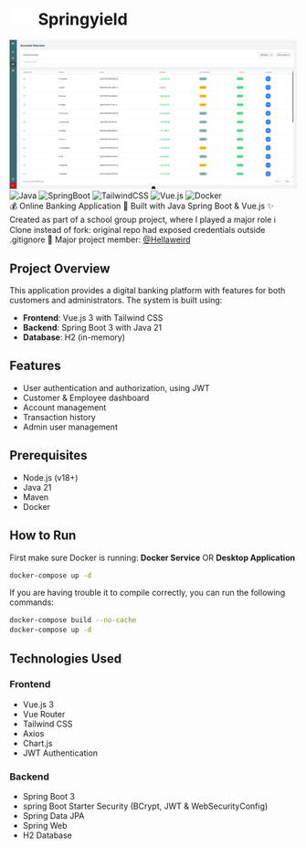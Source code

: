 <h1>
   <img src="./frontend/public/logo/logo-w.svg" alt="Springyield Logo" style="height: 30px; width: auto;">
   Springyield
</h1>

![Springyield Employee view](/github/img.png)
![Java](https://img.shields.io/badge/java-ED8B00?style=for-the-badge&logo=openjdk&logoColor=white)
![SpringBoot](https://img.shields.io/badge/springboot-72b545?style=for-the-badge&logo=springboot&logoColor=white)
![TailwindCSS](https://img.shields.io/badge/tailwindcss-38B2AC.svg?style=for-the-badge&logo=tailwind-css&logoColor=white)
![Vue.js](https://img.shields.io/badge/vuejs-35495e.svg?style=for-the-badge&logo=vuedotjs&logoColor=%234FC08D)
![Docker](https://img.shields.io/badge/docker-0db7ed.svg?style=for-the-badge&logo=docker&logoColor=white)<br>
💰 Online Banking Application 🌿 Built with Java Spring Boot & Vue.js ✨ Created as part of a school group project, where I
played a major role ℹ️ Clone instead of fork: original repo had exposed credentials outside .gitignore 👤 Major project
member: [@Hellaweird](https://github.com/Hellaweird)

## Project Overview

This application provides a digital banking platform with features for both customers and administrators. The system is
built using:

- **Frontend**: Vue.js 3 with Tailwind CSS
- **Backend**: Spring Boot 3 with Java 21
- **Database**: H2 (in-memory)

## Features

- User authentication and authorization, using JWT
- Customer & Employee dashboard
- Account management
- Transaction history
- Admin user management

## Prerequisites

- Node.js (v18+)
- Java 21
- Maven
- Docker

## How to Run

First make sure Docker is running: **Docker Service** OR **Desktop Application**

```bash
docker-compose up -d
```

If you are having trouble it to compile correctly, you can run the following commands:
```bash
docker-compose build --no-cache
docker-compose up -d
```

## Technologies Used

### Frontend

- Vue.js 3
- Vue Router
- Tailwind CSS
- Axios
- Chart.js
- JWT Authentication

### Backend

- Spring Boot 3
- spring Boot Starter Security (BCrypt, JWT & WebSecurityConfig)
- Spring Data JPA
- Spring Web
- H2 Database
